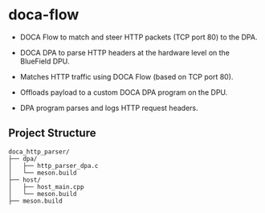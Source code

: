 # doca-flow

- DOCA Flow to match and steer HTTP packets (TCP port 80) to the DPA.
- DOCA DPA to parse HTTP headers at the hardware level on the BlueField DPU.

- Matches HTTP traffic using DOCA Flow (based on TCP port 80).
- Offloads payload to a custom DOCA DPA program on the DPU.
- DPA program parses and logs HTTP request headers.

## Project Structure 

```
doca_http_parser/
├── dpa/
│   ├── http_parser_dpa.c
│   └── meson.build
├── host/
│   ├── host_main.cpp
│   └── meson.build
├── meson.build

```

